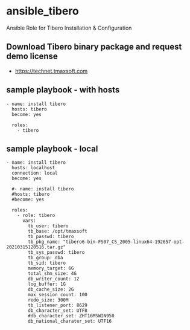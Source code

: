 # ansible_tibero
Ansible Role for Tibero Installation &amp; Configuration


## Download Tibero binary package and request demo license
- https://technet.tmaxsoft.com

## sample playbook - with hosts
```
- name: install tibero 
  hosts: tibero
  become: yes

  roles:
    - tibero
```

## sample playbook - local
```
- name: install tibero 
  hosts: localhost
  connection: local
  become: yes

  #- name: install tibero 
  #hosts: tibero
  #become: yes

  roles:
    - role: tibero
      vars: 
        tb_user: tibero
        tb_base: /opt/tmaxsoft
        tb_passwd: tibero
        tb_pkg_name: "tibero6-bin-FS07_CS_2005-linux64-192657-opt-20210315120516.tar.gz"
        tb_sys_passwd: tibero
        tb_group: dba
        tb_sid: tibero
        memory_target: 6G
        total_shm_size: 4G
        db_writer_count: 12
        log_buffer: 1G
        db_cache_size: 2G
        max_session_count: 100
        redo_size: 300M
        tb_listener_port: 8629
        db_character_set: UTF8
        #db_character_set: ZHT16MSWIN950
        db_national_charater_set: UTF16
```
